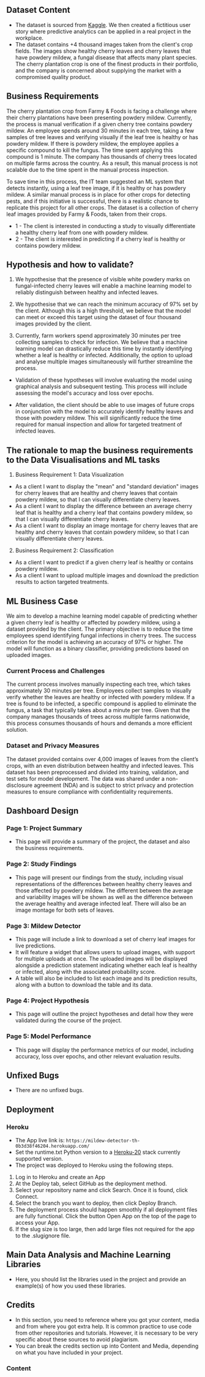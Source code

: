 ## Dataset Content

 - The dataset is sourced from [Kaggle](https://www.kaggle.com/codeinstitute/cherry-leaves). We then created a fictitious user story where predictive analytics can be applied in a real project in the workplace.
 - The dataset contains +4 thousand images taken from the client's crop fields. The images show healthy cherry leaves and cherry leaves that have powdery mildew, a fungal disease that affects many plant species. The cherry plantation crop is one of the finest products in their portfolio, and the company is concerned about supplying the market with a compromised quality product.

## Business Requirements

The cherry plantation crop from Farmy & Foods is facing a challenge where their cherry plantations have been presenting powdery mildew. Currently, the process is manual verification if a given cherry tree contains powdery mildew. An employee spends around 30 minutes in each tree, taking a few samples of tree leaves and verifying visually if the leaf tree is healthy or has powdery mildew. If there is powdery mildew, the employee applies a specific compound to kill the fungus. The time spent applying this compound is 1 minute. The company has thousands of cherry trees located on multiple farms across the country. As a result, this manual process is not scalable due to the time spent in the manual process inspection.

To save time in this process, the IT team suggested an ML system that detects instantly, using a leaf tree image, if it is healthy or has powdery mildew. A similar manual process is in place for other crops for detecting pests, and if this initiative is successful, there is a realistic chance to replicate this project for all other crops. The dataset is a collection of cherry leaf images provided by Farmy & Foods, taken from their crops.

 - 1 - The client is interested in conducting a study to visually differentiate a healthy cherry leaf from one with powdery mildew.
 - 2 - The client is interested in predicting if a cherry leaf is healthy or contains powdery mildew.

## Hypothesis and how to validate?

1. We hypothesise that the presence of visible white powdery marks on fungal-infected cherry leaves will enable a machine learning model to reliably distinguish between healthy and infected leaves.

2. We hypothesise that we can reach the minimum accuracy of 97% set by the client. Although this is a high threshold, we believe that the model can meet or exceed this target using the dataset of four thousand images provided by the client.

3. Currently, farm workers spend approximately 30 minutes per tree collecting samples to check for infection. We believe that a machine learning model can drastically reduce this time by instantly identifying whether a leaf is healthy or infected. Additionally, the option to upload and analyse multiple images simultaneously will further streamline the process.

 - Validation of these hypotheses will involve evaluating the model using graphical analysis and subsequent testing. This process will include assessing the model's accuracy and loss over epochs.

 - After validation, the client should be able to use images of future crops in conjunction with the model to accurately identify healthy leaves and those with powdery mildew. This will significantly reduce the time required for manual inspection and allow for targeted treatment of infected leaves.

## The rationale to map the business requirements to the Data Visualisations and ML tasks

1. Business Requirement 1: Data Visualization
 - As a client I want to display the "mean" and "standard deviation" images for cherry leaves that are healthy and cherry leaves that contain powdery mildew, so that I can visually differentiate cherry leaves.
 - As a client I want to display the difference between an average cherry leaf that is healthy and a cherry leaf that contains powdery mildew, so that I can visually differentiate cherry leaves.
 - As a client I want to display an image montage for cherry leaves that are healthy and cherry leaves that contain powdery mildew, so that I can  visually differentiate cherry leaves.

2. Business Requirement 2: Classification
 - As a client I want to predict if a given cherry leaf is healthy or contains powdery mildew.
 - As a client I want to upload multiple images and download the prediction results to action targeted treatments.

## ML Business Case

We aim to develop a machine learning model capable of predicting whether a given cherry leaf is healthy or affected by powdery mildew, using a dataset provided by the client. The primary objective is to reduce the time employees spend identifying fungal infections in cherry trees. The success criterion for the model is achieving an accuracy of 97% or higher. The model will function as a binary classifier, providing predictions based on uploaded images.

### Current Process and Challenges
The current process involves manually inspecting each tree, which takes approximately 30 minutes per tree. Employees collect samples to visually verify whether the leaves are healthy or infected with powdery mildew. If a tree is found to be infected, a specific compound is applied to eliminate the fungus, a task that typically takes about a minute per tree. Given that the company manages thousands of trees across multiple farms nationwide, this process consumes thousands of hours and demands a more efficient solution.

### Dataset and Privacy Measures
The dataset provided contains over 4,000 images of leaves from the client’s crops, with an even distribution between healthy and infected leaves. This dataset has been preprocessed and divided into training, validation, and test sets for model development. The data was shared under a non-disclosure agreement (NDA) and is subject to strict privacy and protection measures to ensure compliance with confidentiality requirements.

## Dashboard Design

### Page 1: Project Summary
 - This page will provide a summary of the project, the dataset and also the business requirements.

### Page 2: Study Findings
 - This page will present our findings from the study, including visual representations of the differences between healthy cherry leaves and those affected by powdery mildew. The different between the average and variability images will be shown as well as the difference between the average healthy and average infected leaf. There will also be an image montage for both sets of leaves.

### Page 3: Mildew Detector
 - This page will include a link to download a set of cherry leaf images for live predictions.
 - It will feature a widget that allows users to upload images, with support for multiple uploads at once. The uploaded images will be displayed alongside a prediction statement indicating whether each leaf is healthy or infected, along with the associated probability score.
 - A table will also be included to list each image and its prediction results, along with a button to download the table and its data.

### Page 4: Project Hypothesis
 - This page will outline the project hypotheses and detail how they were validated during the course of the project.

### Page 5: Model Performance
 - This page will display the performance metrics of our model, including accuracy, loss over epochs, and other relevant evaluation results.

## Unfixed Bugs

- There are no unfixed bugs.

## Deployment

### Heroku

- The App live link is: `https://mildew-detector-th-0b3d38f46204.herokuapp.com/`
- Set the runtime.txt Python version to a [Heroku-20](https://devcenter.heroku.com/articles/python-support#supported-runtimes) stack currently supported version.
- The project was deployed to Heroku using the following steps.

1. Log in to Heroku and create an App
2. At the Deploy tab, select GitHub as the deployment method.
3. Select your repository name and click Search. Once it is found, click Connect.
4. Select the branch you want to deploy, then click Deploy Branch.
5. The deployment process should happen smoothly if all deployment files are fully functional. Click the button Open App on the top of the page to access your App.
6. If the slug size is too large, then add large files not required for the app to the .slugignore file.

## Main Data Analysis and Machine Learning Libraries

- Here, you should list the libraries used in the project and provide an example(s) of how you used these libraries.

## Credits

- In this section, you need to reference where you got your content, media and from where you got extra help. It is common practice to use code from other repositories and tutorials. However, it is necessary to be very specific about these sources to avoid plagiarism.
- You can break the credits section up into Content and Media, depending on what you have included in your project.

### Content


